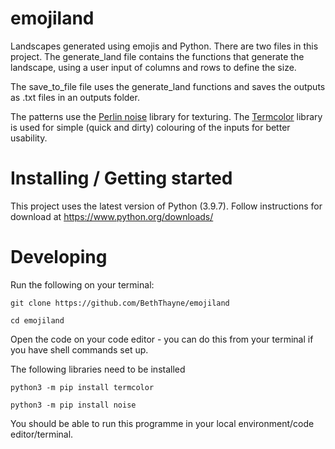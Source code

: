 # emojiland
Landscapes generated using emojis and Python. There are two files in this project. 
The generate_land file contains the functions that generate the landscape, using 
a user input of columns and rows to define the size.

The save_to_file file uses the generate_land functions and saves the outputs as .txt files
in an outputs folder.

The patterns use the [Perlin noise](https://pypi.org/project/noise/) library for texturing. 
The [Termcolor](https://pypi.org/project/termcolor/) library is used for simple (quick and dirty) colouring of the inputs for better usability. 

# Installing / Getting started

This project uses the latest version of Python (3.9.7). Follow instructions for download at https://www.python.org/downloads/ 

# Developing

Run the following on your terminal:

`git clone https://github.com/BethThayne/emojiland`

`cd emojiland`

Open the code on your code editor - you can do this from your terminal if you have shell commands set up.

The following libraries need to be installed

`python3 -m pip install termcolor` 

`python3 -m pip install noise`


You should be able to run this programme in your local environment/code editor/terminal.
